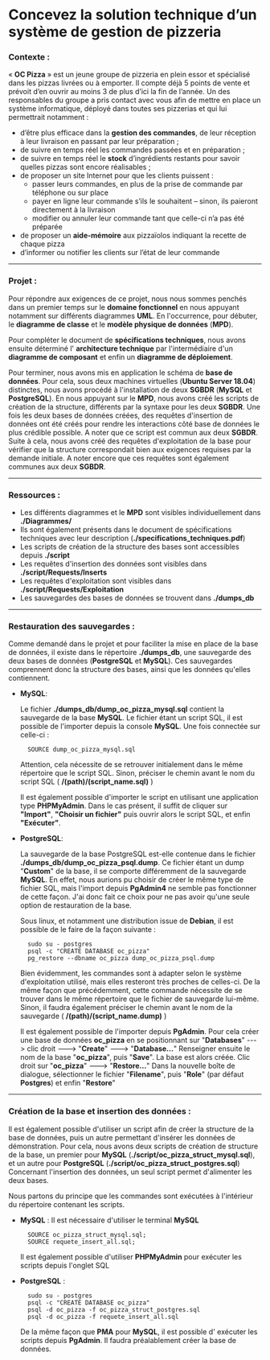 # Concevez la solution technique d’un système de gestion de pizzeria

### Contexte :

« **OC Pizza** » est un jeune groupe de pizzeria en plein essor et spécialisé dans les pizzas livrées ou à emporter. Il compte déjà 5 points de vente et prévoit d’en ouvrir au moins 3 de plus d’ici la fin de l’année. Un des responsables du groupe a pris contact avec vous afin de mettre en place un système informatique, déployé dans toutes ses pizzerias et qui lui permettrait notamment :

-   d’être plus efficace dans la **gestion des commandes**, de leur réception à leur livraison en passant par leur préparation ;
-   de suivre en temps réel les commandes passées et en préparation ;
-   de suivre en temps réel le **stock** d’ingrédients restants pour savoir quelles pizzas sont encore réalisables ;
-   de proposer un site Internet pour que les clients puissent :
    -   passer leurs commandes, en plus de la prise de commande par téléphone ou sur place
    -   payer en ligne leur commande s’ils le souhaitent – sinon, ils paieront directement à la livraison
    -   modifier ou annuler leur commande tant que celle-ci n’a pas été préparée
-   de proposer un **aide-mémoire** aux pizzaïolos indiquant la recette de chaque pizza
-   d’informer ou notifier les clients sur l’état de leur commande

---

### Projet :


Pour répondre aux exigences de ce projet, nous nous sommes penchés dans un premier temps sur le **domaine fonctionnel** en nous appuyant notamment sur différents diagrammes **UML**. 
En l'occurrence, pour débuter, le **diagramme de classe** et le **modèle physique de données** (**MPD**).

Pour compléter le document de **spécifications techniques**, nous avons ensuite déterminé l' **architecture technique** par l'intermédiaire d'un **diagramme de composant** et enfin un **diagramme de déploiement**.

Pour terminer, nous avons mis en application le schéma de **base de données**. Pour cela, sous deux machines virtuelles (**Ubuntu Server 18.04**) distinctes, nous avons procédé à l'installation de deux **SGBDR** (**MySQL** et **PostgreSQL**).
En nous appuyant sur le **MPD**, nous avons créé les scripts de création de la structure, différents par la syntaxe pour les deux **SGBDR**.
Une fois les deux bases de données créées, des requêtes d'insertion de données ont été créés pour rendre les interactions côté base de données le plus crédible possible. A noter que ce script est commun aux deux **SGBDR**.
Suite à cela, nous avons créé des requêtes d'exploitation de la base pour vérifier que la structure correspondait bien aux exigences requises par la demande initiale.
A noter encore que ces requêtes sont également communes aux deux **SGBDR**.

---

### Ressources :

- Les différents diagrammes et le **MPD** sont visibles individuellement dans **./Diagrammes/**
- Ils sont également présents dans le document de spécifications techniques avec leur description (**./specifications_techniques.pdf**)
- Les scripts de création de la structure des bases sont accessibles depuis **./script**
- Les requêtes d'insertion des données sont visibles dans **./script/Requests/Inserts**
- Les requêtes d'exploitation sont visibles dans **./script/Requests/Exploitation**
- Les sauvegardes des bases de données se trouvent dans **./dumps_db**

---

### Restauration des sauvegardes :

Comme demandé dans le projet et pour faciliter la mise en place de la base de données, il existe dans le répertoire **./dumps_db**, une sauvegarde des deux bases de données (**PostgreSQL** et **MySQL**). Ces sauvegardes comprennent donc la structure des bases, ainsi que les données qu'elles contiennent.

- **MySQL**:

	Le fichier **./dumps_db/dump_oc_pizza_mysql.sql** contient la sauvegarde de la base **MySQL**. 
	Le fichier étant un script SQL, il est possible de l'importer depuis la console **MySQL**. Une fois connectée sur celle-ci : 

		SOURCE dump_oc_pizza_mysql.sql

	Attention, cela nécessite de se retrouver initialement dans le même répertoire que le script SQL. Sinon, préciser le chemin avant le nom du script SQL (  **/(path)/(script_name.sql)** )
	
	Il est également possible d'importer le script en utilisant une application type **PHPMyAdmin**. Dans le cas présent, il suffit de cliquer sur **"Import"**, **"Choisir un fichier"** puis ouvrir alors le script SQL, et enfin **"Exécuter"**.

- **PostgreSQL**:

	La sauvegarde de la base PostgreSQL est-elle contenue dans le fichier **./dumps_db/dump_oc_pizza_psql.dump**.
	Ce fichier étant un dump "**Custom**" de la base, il se comporte différemment de la sauvegarde **MySQL**. En effet, nous aurions pu choisir de créer le même type de fichier SQL, mais l'import depuis **PgAdmin4** ne semble pas fonctionner de cette façon. J'ai donc fait ce choix pour ne pas avoir qu'une seule option de restauration de la base.
	
	Sous linux, et notamment une distribution issue de **Debian**, il est possible de le faire de la façon suivante : 


		sudo su - postgres
		psql -c "CREATE DATABASE oc_pizza"
		pg_restore --dbname oc_pizza dump_oc_pizza_psql.dump

	Bien évidemment, les commandes sont à adapter selon le système d'exploitation utilisé, mais elles resteront très proches de celles-ci.
	De la même façon que précédemment, cette commande nécessite de se trouver dans le même répertoire que le fichier de sauvegarde lui-même. Sinon, il faudra également préciser le chemin avant le nom de la sauvegarde (  **/(path)/(script_name.dump)** )

	Il est également possible de l'importer depuis **PgAdmin**. Pour cela créer une base de données **oc_pizza** en se positionnant sur "**Databases**" ---> clic droit ---> "**Create**" ---> "**Database...**"
	Renseigner ensuite le nom de la base "**oc_pizza**", puis "**Save**". La base est alors créée.
	Clic droit sur "**oc_pizza**" ---> "**Restore...**" 
	Dans la nouvelle boîte de dialogue, sélectionner le fichier "**Filename**", puis "**Role**" (par défaut **Postgres**) et enfin "**Restore**"

---

### Création de la base et insertion des données :

Il est également possible d'utiliser un script afin de créer la structure de la base de données, puis un autre permettant d'insérer les données de démonstration.
Pour cela, nous avons deux scripts de création de structure de la base, un premier pour **MySQL** (**./script/oc_pizza_struct_mysql.sql**), et un autre pour **PostgreSQL** (**./script/oc_pizza_struct_postgres.sql**)
Concernant l'insertion des données, un seul script permet d'alimenter les deux bases.

Nous partons du principe que les commandes sont exécutées à l'intérieur du répertoire contenant les scripts.

- **MySQL** :
	Il est nécessaire d'utiliser le terminal **MySQL**

		SOURCE oc_pizza_struct_mysql.sql;
		SOURCE requete_insert_all.sql;

	Il est également possible d'utiliser **PHPMyAdmin** pour exécuter les scripts depuis l'onglet SQL

- **PostgreSQL** :
	
		sudo su - postgres
		psql -c "CREATE DATABASE oc_pizza"
		psql -d oc_pizza -f oc_pizza_struct_postgres.sql
		psql -d oc_pizza -f requete_insert_all.sql

	De la même façon que **PMA** pour **MySQL**, il est possible d' exécuter les scripts depuis **PgAdmin**. Il faudra préalablement créer la base de données.